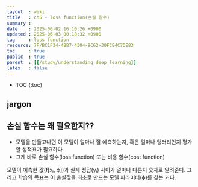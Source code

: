 ```yaml
---
layout  : wiki
title   : ch5 - loss function(손실 함수)
summary : 
date    : 2025-06-02 16:10:26 +0900
updated : 2025-06-03 00:18:32 +0900
tag     : loss function
resource: 7F/BC1F34-4BB7-4304-9C62-30FCE4C7DE83
toc     : true
public  : true
parent  : [[/study/understanding_deep_learning]]
latex   : false
---
```

* TOC
{:toc}

## jargon

## 손실 함수는 왜 필요한지??
- 모델을 만들고나면 이 모델이 얼마나 잘 예측하는지, 혹은 얼마나 엉터리인지 평가할 성적표가 필요하다.  
- 그게 바로 손실 함수(loss function) 또는 비용 함수(cost function)

모델이 예측한 값(f[xᵢ, ϕ])과 실제 정답(yᵢ) 사이가 얼마나 다른지 숫자로 알려준다. 그리고 학습의 목표는 이 손실값을 최소로 만드는 모델 파라미터(ϕ)를 찾는 거다.  

